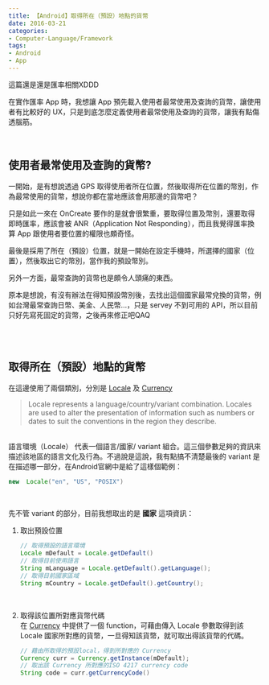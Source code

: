 ```yaml
---
title: 【Android】取得所在（預設）地點的貨幣
date: 2016-03-21
categories:
- Computer-Language/Framework
tags:
- Android
- App
--- 
```


這篇還是還是匯率相關XDDD
    
在實作匯率 App 時，我想讓 App 預先載入使用者最常使用及查詢的貨幣，讓使用者有比較好的 UX，只是到底怎麼定義使用者最常使用及查詢的貨幣，讓我有點傷透腦筋。

<!--more-->
<br> 

## 使用者最常使用及查詢的貨幣?
一開始，是有想說透過 GPS 取得使用者所在位置，然後取得所在位置的幣別，作為最常使用的貨幣，想說你都在當地應該會用那邊的貨幣吧？

只是如此一來在 OnCreate 要作的是就會很繁重，要取得位置及幣別，還要取得即時匯率，應該會被 ANR（Application Not Responding），而且我覺得匯率換算 App 跟使用者要位置的權限也頗奇怪。

最後是採用了所在（預設）位置，就是一開始在設定手機時，所選擇的國家（位置），然後取出它的幣別，當作我的預設幣別。

另外一方面，最常查詢的貨幣也是頗令人頭痛的東西。

原本是想說，有沒有辦法在得知預設幣別後，去找出這個國家最常兌換的貨幣，例如台灣最常查詢日幣、美金、人民幣…，只是 servey 不到可用的 API，所以目前只好先寫死固定的貨幣，之後再來修正吧QAQ

<br><br> 

## 取得所在（預設）地點的貨幣
在這邊使用了兩個類別，分別是 [Locale](http://developer.android.com/intl/zh-cn/reference/java/util/Locale.html) 及 [Currency](http://developer.android.com/intl/zh-tw/reference/java/util/Currency.html)

> Locale represents a language/country/variant combination. Locales are used to alter the presentation of information such as numbers or dates to suit the conventions in the region they describe.

<br> 語言環境（Locale） 代表一個語言/國家/ variant 組合。這三個參數足夠的資訊來描述該地區的語言文化及行為。不過說是這說，我有點搞不清楚最後的 variant 是在描述哪一部分，在Android官網中是給了這樣個範例：
```java
new  Locale("en", "US", "POSIX")
```

<br>

先不管 variant 的部分，目前我想取出的是 **國家** 這項資訊：
 
 1. 取出預設位置
	```java
	// 取得預設的語言環境
	Locale mDefault = Locale.getDefault()
	// 取得目前使用語言
	String mLanguage = Locale.getDefault().getLanguage();
	// 取得目前國家區域
	String mCountry = Locale.getDefault().getCountry();
	```
	<br>
 
 2. 取得該位置所對應貨幣代碼  
	在 [Currency](https://www.tutorialspoint.com/java/util/currency_getinstance.htm) 中提供了一個 function，可藉由傳入 Locale 參數取得到該 Locale 國家所對應的貨幣，一旦得知該貨幣，就可取出得該貨幣的代碼。
	
	```java
	// 藉由所取得的預設local，得到所對應的 Currency	
    Currency curr = Currency.getInstance(mDefault);
	// 取出該 Currency 所對應的ISO 4217 currency code
	String code = curr.getCurrencyCode()
	```
